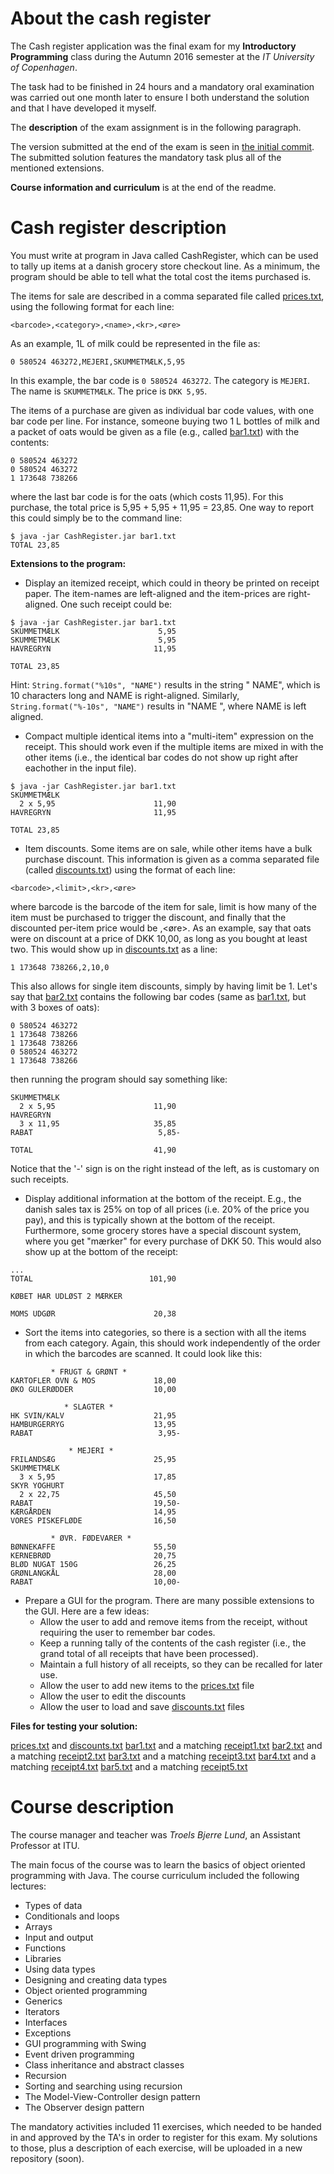 # About the cash register

The Cash register application was the final exam for my **Introductory Programming** class during the Autumn 2016 semester at the *IT University of Copenhagen*. 

The task had to be finished in 24 hours and a mandatory oral examination was carried out one month later to ensure I both understand the solution and that I have developed it myself.

The **description** of the exam assignment is in the following paragraph.

The version submitted at the end of the exam is seen in [the initial commit](https://github.com/dirtydeeds91/CashRegister/commit/c6bc49eaa697968f42f556b802062ab75aa6aa85). The submitted solution features the mandatory task plus all of the mentioned extensions.

**Course information and curriculum** is at the end of the readme.


# Cash register description

You must write at program in Java called CashRegister, which can be used to tally up items at a danish grocery store checkout line. As a minimum, the program should be able to tell what the total cost the items purchased is.

The items for sale are described in a comma separated file called [prices.txt](https://github.com/dirtydeeds91/CashRegister/blob/master/data/prices.txt), using the following format for each line:
```
<barcode>,<category>,<name>,<kr>,<øre>
```

As an example, 1L of milk could be represented in the file as:
```
0 580524 463272,MEJERI,SKUMMETMÆLK,5,95
```

In this example, the bar code is `0 580524 463272`. The category is `MEJERI`. The name is `SKUMMETMÆLK`. The price is `DKK 5,95`.

The items of a purchase are given as individual bar code values, with one bar code per line. For instance, someone buying two 1 L bottles of milk and a packet of oats would be given as a file (e.g., called [bar1.txt](https://github.com/dirtydeeds91/CashRegister/blob/master/data/bar1.txt)) with the contents:
```
0 580524 463272
0 580524 463272
1 173648 738266
```
where the last bar code is for the oats (which costs 11,95). For this purchase, the total price is 5,95 + 5,95 + 11,95 = 23,85. One way to report this could simply be to the command line:
```
$ java -jar CashRegister.jar bar1.txt
TOTAL 23,85
```

**Extensions to the program:**
* Display an itemized receipt, which could in theory be printed on receipt paper. The item-names are left-aligned and the item-prices are right-aligned. One such receipt could be:
```
$ java -jar CashRegister.jar bar1.txt
SKUMMETMÆLK                      5,95
SKUMMETMÆLK                      5,95
HAVREGRYN                       11,95

TOTAL 23,85
```
Hint: `String.format("%10s", "NAME")` results in the string "      NAME", which is 10 characters long and NAME is right-aligned. Similarly, `String.format("%-10s", "NAME")` results in "NAME      ", where NAME is left aligned.

* Compact multiple identical items into a "multi-item" expression on the receipt. This should work even if the multiple items are mixed in with the other items (i.e., the identical bar codes do not show up right after eachother in the input file).
```
$ java -jar CashRegister.jar bar1.txt
SKUMMETMÆLK                      
  2 x 5,95                      11,90
HAVREGRYN                       11,95

TOTAL 23,85
```

* Item discounts. Some items are on sale, while other items have a bulk purchase discount. This information is given as a comma separated file (called [discounts.txt](https://github.com/dirtydeeds91/CashRegister/blob/master/data/discounts.txt)) using the format of each line:
```
<barcode>,<limit>,<kr>,<øre>
```
where barcode is the barcode of the item for sale, limit is how many of the item must be purchased to trigger the discount, and finally that the discounted per-item price would be <kr>,<øre>. As an example, say that oats were on discount at a price of DKK 10,00, as long as you bought at least two. This would show up in [discounts.txt](https://github.com/dirtydeeds91/CashRegister/blob/master/data/discounts.txt) as a line:
```
1 173648 738266,2,10,0
```

This also allows for single item discounts, simply by having limit be 1. Let's say that [bar2.txt](https://github.com/dirtydeeds91/CashRegister/blob/master/data/bar2.txt) contains the following bar codes (same as [bar1.txt](https://github.com/dirtydeeds91/CashRegister/blob/master/data/bar1.txt), but with 3 boxes of oats):
```
0 580524 463272
1 173648 738266
1 173648 738266
0 580524 463272
1 173648 738266
```

then running the program should say something like:
```
SKUMMETMÆLK
  2 x 5,95                      11,90
HAVREGRYN
  3 x 11,95                     35,85
RABAT                            5,85-

TOTAL                           41,90
```
Notice that the '-' sign is on the right instead of the left, as is customary on such receipts.

* Display additional information at the bottom of the receipt. E.g., the danish sales tax is 25% on top of all prices (i.e. 20% of the price you pay), and this is typically shown at the bottom of the receipt. Furthermore, some grocery stores have a special discount system, where you get "mærker" for every purchase of DKK 50. This would also show up at the bottom of the receipt:
```
...
TOTAL                          101,90

KØBET HAR UDLØST 2 MÆRKER

MOMS UDGØR                      20,38
```

* Sort the items into categories, so there is a section with all the items from each category. Again, this should work independently of the order in which the barcodes are scanned. It could look like this:
```
         * FRUGT & GRØNT *
KARTOFLER OVN & MOS             18,00
ØKO GULERØDDER                  10,00

            * SLAGTER *
HK SVIN/KALV                    21,95
HAMBURGERRYG                    13,95
RABAT                            3,95-

             * MEJERI *
FRILANDSÆG                      25,95
SKUMMETMÆLK
  3 x 5,95                      17,85
SKYR YOGHURT
  2 x 22,75                     45,50
RABAT                           19,50-
KÆRGÅRDEN                       14,95
VORES PISKEFLØDE                16,50

         * ØVR. FØDEVARER *
BØNNEKAFFE                      55,50
KERNEBRØD                       20,75
BLØD NUGAT 150G                 26,25
GRØNLANGKÅL                     28,00
RABAT                           10,00-
```

* Prepare a GUI for the program. There are many possible extensions to the GUI. Here are a few ideas:
  * Allow the user to add and remove items from the receipt, without requiring the user to remember bar codes.
  * Keep a running tally of the contents of the cash register (i.e., the grand total of all receipts that have been processed).
  * Maintain a full history of all receipts, so they can be recalled for later use.
  * Allow the user to add new items to the [prices.txt](https://github.com/dirtydeeds91/CashRegister/blob/master/data/prices.txt) file
  * Allow the user to edit the discounts
  * Allow the user to load and save [discounts.txt](https://github.com/dirtydeeds91/CashRegister/blob/master/data/discounts.txt) files

**Files for testing your solution:**

[prices.txt](https://github.com/dirtydeeds91/CashRegister/blob/master/data/prices.txt) and [discounts.txt](https://github.com/dirtydeeds91/CashRegister/blob/master/data/discounts.txt)
[bar1.txt](https://github.com/dirtydeeds91/CashRegister/blob/master/data/bar1.txt) and a matching [receipt1.txt](https://github.com/dirtydeeds91/CashRegister/blob/master/data/receipt1.txt)
[bar2.txt](https://github.com/dirtydeeds91/CashRegister/blob/master/data/bar2.txt) and a matching [receipt2.txt](https://github.com/dirtydeeds91/CashRegister/blob/master/data/receipt2.txt)
[bar3.txt](https://github.com/dirtydeeds91/CashRegister/blob/master/data/bar3.txt) and a matching [receipt3.txt](https://github.com/dirtydeeds91/CashRegister/blob/master/data/receipt3.txt)
[bar4.txt](https://github.com/dirtydeeds91/CashRegister/blob/master/data/bar4.txt) and a matching [receipt4.txt](https://github.com/dirtydeeds91/CashRegister/blob/master/data/receipt4.txt)
[bar5.txt](https://github.com/dirtydeeds91/CashRegister/blob/master/data/bar5.txt) and a matching [receipt5.txt](https://github.com/dirtydeeds91/CashRegister/blob/master/data/receipt5.txt)

# Course description
The course manager and teacher was *Troels Bjerre Lund*, an Assistant Professor at ITU.

The main focus of the course was to learn the basics of object oriented programming with Java. The course curriculum included the following lectures:
* Types of data
* Conditionals and loops
* Arrays
* Input and output
* Functions
* Libraries
* Using data types
* Designing and creating data types
* Object oriented programming
* Generics
* Iterators
* Interfaces
* Exceptions
* GUI programming with Swing
* Event driven programming
* Class inheritance and abstract classes
* Recursion
* Sorting and searching using recursion
* The Model-View-Controller design pattern
* The Observer design pattern

The mandatory activities included 11 exercises, which needed to be handed in and approved by the TA's in order to register for this exam. My solutions to those, plus a description of each exercise, will be uploaded in a new repository (soon).
